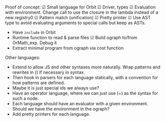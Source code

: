 Proof of concept:
☑ Small language for Orbit
☑ Driver, types
☑ Evaluation with environment. Change call to use the closure in the lambda instead of a new registry0
☑ Pattern match (unification)
☑ Pretty printer
☑ Use AST type to avoid evaluating arguments to special calls but keep as ASTs.
- Have `include` in Orbit
- Runtime function to read & parse files
☑ Build ograph to/from OrMath_exp. Debug it
- Extract minimal program from ograph via cost function

Other languages:
- Extend to allow JS and other syntaxes more naturally. Wrap patterns and rewrites in () if necessary in syntax.
- Then hook in parsers for each language statically, with a convention for how patterns are defined.
- Maybe it is just special ids we always use?
- Have an operator language, where we can just use (+) as the syntax for such a node.
- Each language should have an evaluator with a given environment. Should we have the environment in the ograph?
- Add pretty printers for each language.
